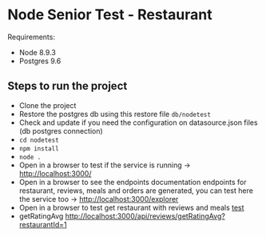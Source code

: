 # Node Senior Test - Restaurant
Requirements:
* Node 8.9.3
* Postgres 9.6

## Steps to run the project
* Clone the project
* Restore the postgres db using this restore file `db/nodetest`
* Check and update if you need the configuration on datasource.json files (db postgres connection)
* `cd nodetest`
* `npm install`
* `node .`
* Open in a browser to test if the service is running -> <http://localhost:3000/>
* Open in a browser to see the endpoints documentation endpoints for restaurant, reviews, meals and orders are generated, you can test here the service too -> <http://localhost:3000/explorer>
* Open in a browser to test get restaurant with reviews and meals [test](http://localhost:3000/api/restaurants/1?filter[include]=reviews&filter[include]=meals)
* getRatingAvg  <http://localhost:3000/api/reviews/getRatingAvg?restaurantId=1>
